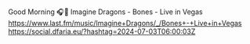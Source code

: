 Good Morning 🎧🎵 Imagine Dragons - Bones - Live in Vegas  https://www.last.fm/music/Imagine+Dragons/_/Bones+-+Live+in+Vegas https://social.dfaria.eu/?hashtag=2024-07-03T06:00:03Z